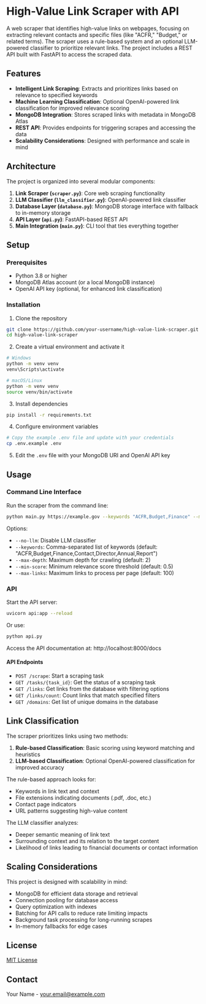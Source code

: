 # High-Value Link Scraper with API

A web scraper that identifies high-value links on webpages, focusing on extracting relevant contacts and specific files (like "ACFR," "Budget," or related terms). The scraper uses a rule-based system and an optional LLM-powered classifier to prioritize relevant links. The project includes a REST API built with FastAPI to access the scraped data.

## Features

- **Intelligent Link Scraping**: Extracts and prioritizes links based on relevance to specified keywords
- **Machine Learning Classification**: Optional OpenAI-powered link classification for improved relevance scoring
- **MongoDB Integration**: Stores scraped links with metadata in MongoDB Atlas
- **REST API**: Provides endpoints for triggering scrapes and accessing the data
- **Scalability Considerations**: Designed with performance and scale in mind

## Architecture

The project is organized into several modular components:

1. **Link Scraper (`scraper.py`)**: Core web scraping functionality
2. **LLM Classifier (`llm_classifier.py`)**: OpenAI-powered link classifier
3. **Database Layer (`database.py`)**: MongoDB storage interface with fallback to in-memory storage
4. **API Layer (`api.py`)**: FastAPI-based REST API
5. **Main Integration (`main.py`)**: CLI tool that ties everything together

## Setup

### Prerequisites

- Python 3.8 or higher
- MongoDB Atlas account (or a local MongoDB instance)
- OpenAI API key (optional, for enhanced link classification)

### Installation

1. Clone the repository
```bash
git clone https://github.com/your-username/high-value-link-scraper.git
cd high-value-link-scraper
```

2. Create a virtual environment and activate it
```bash
# Windows
python -m venv venv
venv\Scripts\activate

# macOS/Linux
python -m venv venv
source venv/bin/activate
```

3. Install dependencies
```bash
pip install -r requirements.txt
```

4. Configure environment variables
```bash
# Copy the example .env file and update with your credentials
cp .env.example .env
```

5. Edit the `.env` file with your MongoDB URI and OpenAI API key

## Usage

### Command Line Interface

Run the scraper from the command line:

```bash
python main.py https://example.gov --keywords "ACFR,Budget,Finance" --max-depth 2
```

Options:
- `--no-llm`: Disable LLM classifier
- `--keywords`: Comma-separated list of keywords (default: "ACFR,Budget,Finance,Contact,Director,Annual,Report")
- `--max-depth`: Maximum depth for crawling (default: 2)
- `--min-score`: Minimum relevance score threshold (default: 0.5)
- `--max-links`: Maximum links to process per page (default: 100)

### API

Start the API server:

```bash
uvicorn api:app --reload
```

Or use:

```bash
python api.py
```

Access the API documentation at: http://localhost:8000/docs

#### API Endpoints

- `POST /scrape`: Start a scraping task
- `GET /tasks/{task_id}`: Get the status of a scraping task
- `GET /links`: Get links from the database with filtering options
- `GET /links/count`: Count links that match specified filters
- `GET /domains`: Get list of unique domains in the database

## Link Classification

The scraper prioritizes links using two methods:

1. **Rule-based Classification**: Basic scoring using keyword matching and heuristics
2. **LLM-based Classification**: Optional OpenAI-powered classification for improved accuracy

The rule-based approach looks for:
- Keywords in link text and context
- File extensions indicating documents (.pdf, .doc, etc.)
- Contact page indicators
- URL patterns suggesting high-value content

The LLM classifier analyzes:
- Deeper semantic meaning of link text
- Surrounding context and its relation to the target content
- Likelihood of links leading to financial documents or contact information

## Scaling Considerations

This project is designed with scalability in mind:

- MongoDB for efficient data storage and retrieval
- Connection pooling for database access
- Query optimization with indexes
- Batching for API calls to reduce rate limiting impacts
- Background task processing for long-running scrapes
- In-memory fallbacks for edge cases

## License

[MIT License](LICENSE)

## Contact

Your Name - your.email@example.com